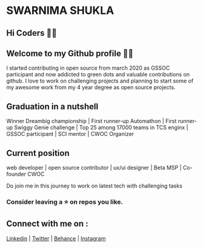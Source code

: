 # SWARNIMA SHUKLA


## Hi Coders 🙋‍♀️

## Welcome to my Github profile 👩‍💻

I started contributing in open source from march 2020 as GSSOC participant and now addicted to green dots and valuable contributions on github.
I love to work on challenging projects and planning to start some of my awesome work from my 4 year degree as open source projects.


## Graduation in a nutshell 

Winner Dreambig championship | First runner-up Automathon | First runner-up Swiggy Genie challenge | Top 25 among 17000 teams in TCS enginx | GSSOC participant | SCI mentor | CWOC Organizer 


## Current position

web developer | open source contributor | ux/ui designer | Beta MSP | Co-founder CWOC

Do join me in this journey to work on latest tech with challenging tasks

### Consider leaving a ⭐ on repos you like.

## Connect with me on :

[Linkedin](https://www.linkedin.com/in/swarnima-shukla-3815b5b8/) | [Twitter](https://twitter.com/swarnimashukla5) | [Behance](https://www.behance.net/Swarnima_Shukla) |    [Instagram](https://www.instagram.com/swarnimashukla_/)
